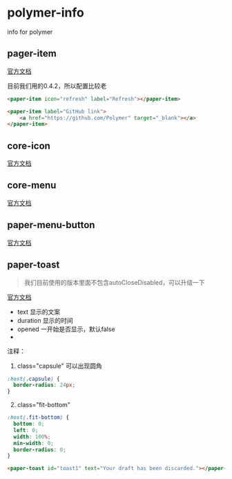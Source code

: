 polymer-info
============

info for polymer

## pager-item

[官方文档](https://www.polymer-project.org/docs/elements/paper-elements.html#paper-item)

目前我们用的0.4.2，所以配置比较老

```html
<paper-item icon="refresh" label="Refresh"></paper-item>
```

```html
<paper-item label="GitHub link">
    <a href="https://github.com/Polymer" target="_blank"></a>
</paper-item>
```

## core-icon

[官方文档](https://www.polymer-project.org/components/core-icon/demo.html)


## core-menu

[官方文档](https://www.polymer-project.org/components/core-menu/demo.html)


## paper-menu-button

[官方文档](https://www.polymer-project.org/components/paper-menu-button/demo.html)


## paper-toast

> 我们目前使用的版本里面不包含autoCloseDisabled，可以升级一下

[官方文档](https://www.polymer-project.org/components/paper-toast/demo.html)

* text       显示的文案
* duration   显示的时间
* opened     一开始是否显示，默认false
* 

注释：

1. class="capsule"  可以出现圆角

```css
:host(.capsule) {
  border-radius: 24px;
}
```


2. class="fit-bottom" 

```css
:host(.fit-bottom) {
  bottom: 0;
  left: 0;
  width: 100%;
  min-width: 0;
  border-radius: 0;
}
```

```html
<paper-toast id="toast1" text="Your draft has been discarded."></paper-toast>
```
